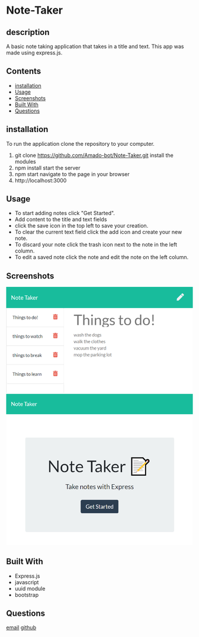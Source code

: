 # Note-Taker

## description
A basic note taking application that takes in a title and text. This app was made using express.js.

## Contents
* [installation](#installation)
* [Usage](#Usage)
* [Screenshots](#Screenshots)
* [Built With](#Built-With)
* [Questions](#Questions)

## installation

To run the application clone the repository to your computer.
1. git clone https://github.com/Amado-bot/Note-Taker.git
install the modules 
2. npm install
start the server 
3. npm start
navigate to the page in your browser
4. http://localhost:3000

## Usage
* To start adding notes click "Get Started".
* Add content to the title and text fields 
* click the save icon in the top left to save your creation.
* To clear the current text field click the add icon and create your new note.
* To discard your note click the trash icon next to the note in the left column.
* To edit a saved note click the note and edit the note on the left column.
## Screenshots
![Screen-note](public\assets\images\notes-screenshot.PNG)
![Screen-front-page](public\assets\images\front-page-screenshot.PNG)

## Built With 
* Express.js
* javascript
* uuid module
* bootstrap

## Questions 
[email](amadocardenas0@gmail.com)
[github](https://github.com/Amado-bot/)

